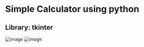 # Simple Calculator using python
## Library: tkinter
![image](https://github.com/user-attachments/assets/6fa92bd6-a2e8-4dce-84b4-1c863d004e5a)
![image](https://github.com/user-attachments/assets/b84a860f-e0e9-4b7a-b7d0-7fbba8f2f301)

